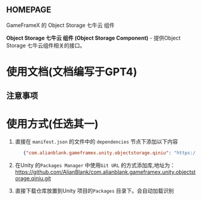 ﻿## HOMEPAGE

GameFrameX 的 Object Storage 七牛云 组件

**Object Storage 七牛云 组件 (Object Storage Component)** - 提供Object Storage 七牛云组件相关的接口。

# 使用文档(文档编写于GPT4)

## 注意事项

# 使用方式(任选其一)

1. 直接在 `manifest.json` 的文件中的 `dependencies` 节点下添加以下内容
   ```json
      {"com.alianblank.gameframex.unity.objectstorage.qiniu": "https://github.com/AlianBlank/com.alianblank.gameframex.unity.objectstorage.qiniu.git"}
    ```
2. 在Unity 的`Packages Manager` 中使用`Git URL` 的方式添加库,地址为：https://github.com/AlianBlank/com.alianblank.gameframex.unity.objectstorage.qiniu.git

3. 直接下载仓库放置到Unity 项目的`Packages` 目录下。会自动加载识别